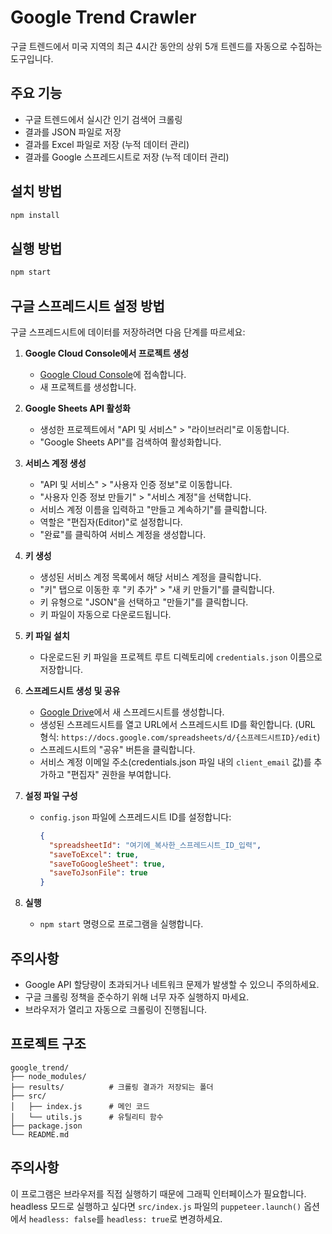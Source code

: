 # Google Trend Crawler

구글 트렌드에서 미국 지역의 최근 4시간 동안의 상위 5개 트렌드를 자동으로 수집하는 도구입니다.

## 주요 기능

- 구글 트렌드에서 실시간 인기 검색어 크롤링
- 결과를 JSON 파일로 저장
- 결과를 Excel 파일로 저장 (누적 데이터 관리)
- 결과를 Google 스프레드시트로 저장 (누적 데이터 관리)

## 설치 방법

```bash
npm install
```

## 실행 방법

```bash
npm start
```

## 구글 스프레드시트 설정 방법

구글 스프레드시트에 데이터를 저장하려면 다음 단계를 따르세요:

1. **Google Cloud Console에서 프로젝트 생성**
   - [Google Cloud Console](https://console.cloud.google.com/)에 접속합니다.
   - 새 프로젝트를 생성합니다.

2. **Google Sheets API 활성화**
   - 생성한 프로젝트에서 "API 및 서비스" > "라이브러리"로 이동합니다.
   - "Google Sheets API"를 검색하여 활성화합니다.

3. **서비스 계정 생성**
   - "API 및 서비스" > "사용자 인증 정보"로 이동합니다.
   - "사용자 인증 정보 만들기" > "서비스 계정"을 선택합니다.
   - 서비스 계정 이름을 입력하고 "만들고 계속하기"를 클릭합니다.
   - 역할은 "편집자(Editor)"로 설정합니다.
   - "완료"를 클릭하여 서비스 계정을 생성합니다.

4. **키 생성**
   - 생성된 서비스 계정 목록에서 해당 서비스 계정을 클릭합니다.
   - "키" 탭으로 이동한 후 "키 추가" > "새 키 만들기"를 클릭합니다.
   - 키 유형으로 "JSON"을 선택하고 "만들기"를 클릭합니다.
   - 키 파일이 자동으로 다운로드됩니다.

5. **키 파일 설치**
   - 다운로드된 키 파일을 프로젝트 루트 디렉토리에 `credentials.json` 이름으로 저장합니다.

6. **스프레드시트 생성 및 공유**
   - [Google Drive](https://drive.google.com/)에서 새 스프레드시트를 생성합니다.
   - 생성된 스프레드시트를 열고 URL에서 스프레드시트 ID를 확인합니다.
     (URL 형식: `https://docs.google.com/spreadsheets/d/{스프레드시트ID}/edit`)
   - 스프레드시트의 "공유" 버튼을 클릭합니다.
   - 서비스 계정 이메일 주소(credentials.json 파일 내의 `client_email` 값)를 추가하고 "편집자" 권한을 부여합니다.

7. **설정 파일 구성**
   - `config.json` 파일에 스프레드시트 ID를 설정합니다:
     ```json
     {
       "spreadsheetId": "여기에_복사한_스프레드시트_ID_입력",
       "saveToExcel": true,
       "saveToGoogleSheet": true,
       "saveToJsonFile": true
     }
     ```

8. **실행**
   - `npm start` 명령으로 프로그램을 실행합니다.

## 주의사항

- Google API 할당량이 초과되거나 네트워크 문제가 발생할 수 있으니 주의하세요.
- 구글 크롤링 정책을 준수하기 위해 너무 자주 실행하지 마세요.
- 브라우저가 열리고 자동으로 크롤링이 진행됩니다.

## 프로젝트 구조

```
google_trend/
├── node_modules/
├── results/          # 크롤링 결과가 저장되는 폴더
├── src/
│   ├── index.js      # 메인 코드
│   └── utils.js      # 유틸리티 함수
├── package.json
└── README.md
```

## 주의사항

이 프로그램은 브라우저를 직접 실행하기 때문에 그래픽 인터페이스가 필요합니다. 
headless 모드로 실행하고 싶다면 `src/index.js` 파일의 `puppeteer.launch()` 옵션에서 `headless: false`를 `headless: true`로 변경하세요. 